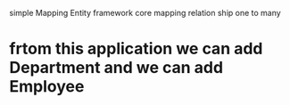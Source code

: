 simple Mapping Entity framework core 
mapping relation ship one to many 
# frtom this application we can add Department and we can add Employee
